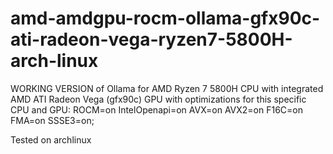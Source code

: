 # amd-amdgpu-rocm-ollama-gfx90c-ati-radeon-vega-ryzen7-5800H-arch-linux

WORKING VERSION of Ollama for AMD Ryzen 7 5800H CPU with integrated AMD ATI Radeon Vega (gfx90c) GPU with optimizations for this specific CPU and GPU: ROCM=on IntelOpenapi=on AVX=on AVX2=on F16C=on FMA=on SSSE3=on;

Tested on archlinux
